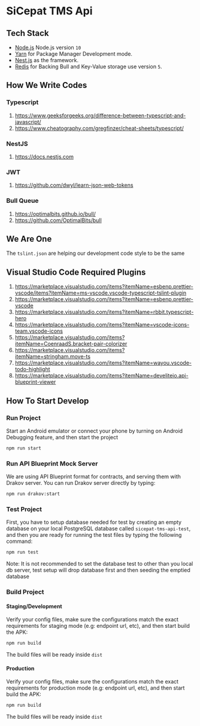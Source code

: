 # SiCepat TMS Api

## Tech Stack

- [Node.js](https://nodejs.org/download/release/v10/) Node.js version `10`
- [Yarn](https://yarnpkg.com) for Package Manager Development mode.
- [Nest.js](https://github.com/nestjs/nest) as the framework.
- [Redis](https://redis.io/) for Backing Bull and Key-Value storage use version `5`.

## How We Write Codes

### Typescript

1. <https://www.geeksforgeeks.org/difference-between-typescript-and-javascript/>
2. <https://www.cheatography.com/gregfinzer/cheat-sheets/typescript/>

### NestJS

1. <https://docs.nestjs.com>

### JWT

1. <https://github.com/dwyl/learn-json-web-tokens>

### Bull Queue

1. <https://optimalbits.github.io/bull/>
2. <https://github.com/OptimalBits/bull>

## We Are One

The `tslint.json` are helping our development code style to be the same

## Visual Studio Code Required Plugins

1. <https://marketplace.visualstudio.com/items?itemName=esbenp.prettier-vscode/items?itemName=ms-vscode.vscode-typescript-tslint-plugin>
2. <https://marketplace.visualstudio.com/items?itemName=esbenp.prettier-vscode>
3. <https://marketplace.visualstudio.com/items?itemName=rbbit.typescript-hero>
4. <https://marketplace.visualstudio.com/items?itemName=vscode-icons-team.vscode-icons>
5. <https://marketplace.visualstudio.com/items?itemName=CoenraadS.bracket-pair-colorizer>
6. <https://marketplace.visualstudio.com/items?itemName=stringham.move-ts>
7. <https://marketplace.visualstudio.com/items?itemName=wayou.vscode-todo-highlight>
8. <https://marketplace.visualstudio.com/items?itemName=develiteio.api-blueprint-viewer>

## How To Start Develop

### Run Project

Start an Android emulator or connect your phone by turning on Android Debugging feature, and then start the project

```bash
npm run start
```

### Run API Blueprint Mock Server

We are using API Blueprint format for contracts, and serving them with Drakov server. You can run Drakov server directly by typing:

```bash
npm run drakov:start
```

### Test Project

First, you have to setup database needed for test by creating an empty database on your local PostgreSQL database called `sicepat-tms-api-test`, and then you are ready for running the test files by typing the following command:

```bash
npm run test
```

Note: It is not recommended to set the database test to other than you local db server, test setup will drop database first and then seeding the emptied database

### Build Project

#### Staging/Development

Verify your config files, make sure the configurations match the exact requirements for staging mode (e.g: endpoint url, etc), and then start build the APK:

```bash
npm run build
```

The build files will be ready inside `dist`

#### Production

Verify your config files, make sure the configurations match the exact requirements for production mode (e.g: endpoint url, etc), and then start build the APK:

```bash
npm run build
```

The build files will be ready inside `dist`
